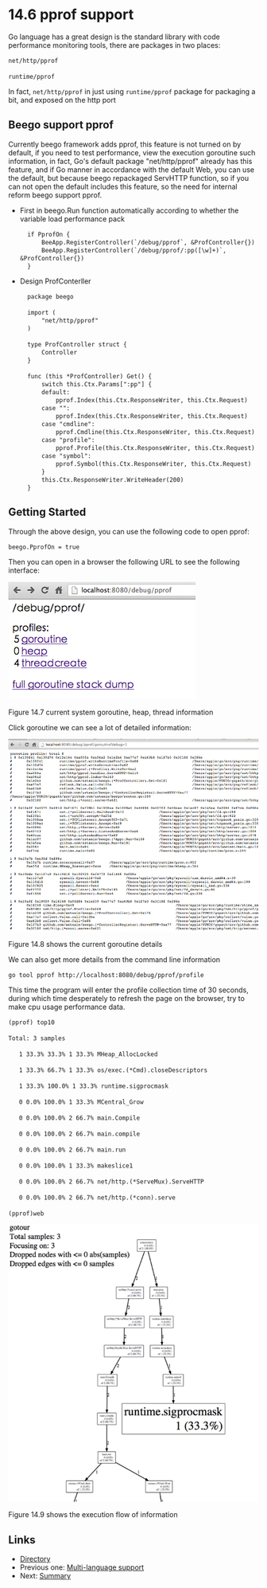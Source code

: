 # 14.6 pprof support
Go language has a great design is the standard library with code performance monitoring tools, there are packages in two places:

	net/http/pprof
	
	runtime/pprof

In fact, `net/http/pprof` in just using `runtime/pprof` package for packaging a bit, and exposed on the http port

## Beego support pprof
Currently beego framework adds pprof, this feature is not turned on by default, if you need to test performance, view the execution goroutine such information, in fact, Go's default package "net/http/pprof" already has this feature, and if Go manner in accordance with the default Web, you can use the default, but because beego repackaged ServHTTP function, so if you can not open the default includes this feature, so the need for internal reform beego support pprof.

- First in beego.Run function automatically according to whether the variable load performance pack

		if PprofOn {
			BeeApp.RegisterController(`/debug/pprof`, &ProfController{})
			BeeApp.RegisterController(`/debug/pprof/:pp([\w]+)`, &ProfController{})
		}

- Design ProfConterller

		package beego

		import (
			"net/http/pprof"
		)
		
		type ProfController struct {
			Controller
		}
		
		func (this *ProfController) Get() {
			switch this.Ctx.Params[":pp"] {
			default:
				pprof.Index(this.Ctx.ResponseWriter, this.Ctx.Request)
			case "":
				pprof.Index(this.Ctx.ResponseWriter, this.Ctx.Request)
			case "cmdline":
				pprof.Cmdline(this.Ctx.ResponseWriter, this.Ctx.Request)
			case "profile":
				pprof.Profile(this.Ctx.ResponseWriter, this.Ctx.Request)
			case "symbol":
				pprof.Symbol(this.Ctx.ResponseWriter, this.Ctx.Request)
			}
			this.Ctx.ResponseWriter.WriteHeader(200)
		}


## Getting Started

Through the above design, you can use the following code to open pprof:

	beego.PprofOn = true

Then you can open in a browser the following URL to see the following interface:

![](images/14.6.pprof.png?raw=true)

Figure 14.7 current system goroutine, heap, thread information

Click goroutine we can see a lot of detailed information:

![](images/14.6.pprof2.png?raw=true)

Figure 14.8 shows the current goroutine details

We can also get more details from the command line information

	go tool pprof http://localhost:8080/debug/pprof/profile
	
This time the program will enter the profile collection time of 30 seconds, during which time desperately to refresh the page on the browser, try to make cpu usage performance data.

	(pprof) top10

	Total: 3 samples

       1 33.3% 33.3% 1 33.3% MHeap_AllocLocked

       1 33.3% 66.7% 1 33.3% os/exec.(*Cmd).closeDescriptors

       1 33.3% 100.0% 1 33.3% runtime.sigprocmask

       0 0.0% 100.0% 1 33.3% MCentral_Grow

       0 0.0% 100.0% 2 66.7% main.Compile

       0 0.0% 100.0% 2 66.7% main.compile

       0 0.0% 100.0% 2 66.7% main.run

       0 0.0% 100.0% 1 33.3% makeslice1

       0 0.0% 100.0% 2 66.7% net/http.(*ServeMux).ServeHTTP

       0 0.0% 100.0% 2 66.7% net/http.(*conn).serve	

	(pprof)web
	
![](images/14.6.pprof3.png?raw=true)

Figure 14.9 shows the execution flow of information

## Links
* [ Directory ](<preface.md>)
* Previous one: [ Multi-language support ](<14.5.md>)
* Next: [ Summary ](<14.7.md>)
